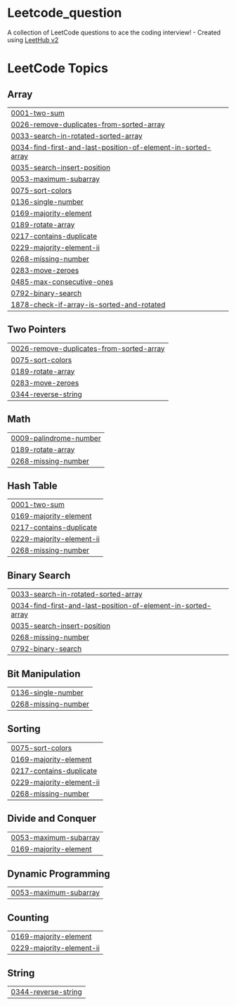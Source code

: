 # Leetcode_question
A collection of LeetCode questions to ace the coding interview! - Created using [LeetHub v2](https://github.com/arunbhardwaj/LeetHub-2.0)

<!---LeetCode Topics Start-->
# LeetCode Topics
## Array
|  |
| ------- |
| [0001-two-sum](https://github.com/AvishiktaDutta/Leetcode_question/tree/master/0001-two-sum) |
| [0026-remove-duplicates-from-sorted-array](https://github.com/AvishiktaDutta/Leetcode_question/tree/master/0026-remove-duplicates-from-sorted-array) |
| [0033-search-in-rotated-sorted-array](https://github.com/AvishiktaDutta/Leetcode_question/tree/master/0033-search-in-rotated-sorted-array) |
| [0034-find-first-and-last-position-of-element-in-sorted-array](https://github.com/AvishiktaDutta/Leetcode_question/tree/master/0034-find-first-and-last-position-of-element-in-sorted-array) |
| [0035-search-insert-position](https://github.com/AvishiktaDutta/Leetcode_question/tree/master/0035-search-insert-position) |
| [0053-maximum-subarray](https://github.com/AvishiktaDutta/Leetcode_question/tree/master/0053-maximum-subarray) |
| [0075-sort-colors](https://github.com/AvishiktaDutta/Leetcode_question/tree/master/0075-sort-colors) |
| [0136-single-number](https://github.com/AvishiktaDutta/Leetcode_question/tree/master/0136-single-number) |
| [0169-majority-element](https://github.com/AvishiktaDutta/Leetcode_question/tree/master/0169-majority-element) |
| [0189-rotate-array](https://github.com/AvishiktaDutta/Leetcode_question/tree/master/0189-rotate-array) |
| [0217-contains-duplicate](https://github.com/AvishiktaDutta/Leetcode_question/tree/master/0217-contains-duplicate) |
| [0229-majority-element-ii](https://github.com/AvishiktaDutta/Leetcode_question/tree/master/0229-majority-element-ii) |
| [0268-missing-number](https://github.com/AvishiktaDutta/Leetcode_question/tree/master/0268-missing-number) |
| [0283-move-zeroes](https://github.com/AvishiktaDutta/Leetcode_question/tree/master/0283-move-zeroes) |
| [0485-max-consecutive-ones](https://github.com/AvishiktaDutta/Leetcode_question/tree/master/0485-max-consecutive-ones) |
| [0792-binary-search](https://github.com/AvishiktaDutta/Leetcode_question/tree/master/0792-binary-search) |
| [1878-check-if-array-is-sorted-and-rotated](https://github.com/AvishiktaDutta/Leetcode_question/tree/master/1878-check-if-array-is-sorted-and-rotated) |
## Two Pointers
|  |
| ------- |
| [0026-remove-duplicates-from-sorted-array](https://github.com/AvishiktaDutta/Leetcode_question/tree/master/0026-remove-duplicates-from-sorted-array) |
| [0075-sort-colors](https://github.com/AvishiktaDutta/Leetcode_question/tree/master/0075-sort-colors) |
| [0189-rotate-array](https://github.com/AvishiktaDutta/Leetcode_question/tree/master/0189-rotate-array) |
| [0283-move-zeroes](https://github.com/AvishiktaDutta/Leetcode_question/tree/master/0283-move-zeroes) |
| [0344-reverse-string](https://github.com/AvishiktaDutta/Leetcode_question/tree/master/0344-reverse-string) |
## Math
|  |
| ------- |
| [0009-palindrome-number](https://github.com/AvishiktaDutta/Leetcode_question/tree/master/0009-palindrome-number) |
| [0189-rotate-array](https://github.com/AvishiktaDutta/Leetcode_question/tree/master/0189-rotate-array) |
| [0268-missing-number](https://github.com/AvishiktaDutta/Leetcode_question/tree/master/0268-missing-number) |
## Hash Table
|  |
| ------- |
| [0001-two-sum](https://github.com/AvishiktaDutta/Leetcode_question/tree/master/0001-two-sum) |
| [0169-majority-element](https://github.com/AvishiktaDutta/Leetcode_question/tree/master/0169-majority-element) |
| [0217-contains-duplicate](https://github.com/AvishiktaDutta/Leetcode_question/tree/master/0217-contains-duplicate) |
| [0229-majority-element-ii](https://github.com/AvishiktaDutta/Leetcode_question/tree/master/0229-majority-element-ii) |
| [0268-missing-number](https://github.com/AvishiktaDutta/Leetcode_question/tree/master/0268-missing-number) |
## Binary Search
|  |
| ------- |
| [0033-search-in-rotated-sorted-array](https://github.com/AvishiktaDutta/Leetcode_question/tree/master/0033-search-in-rotated-sorted-array) |
| [0034-find-first-and-last-position-of-element-in-sorted-array](https://github.com/AvishiktaDutta/Leetcode_question/tree/master/0034-find-first-and-last-position-of-element-in-sorted-array) |
| [0035-search-insert-position](https://github.com/AvishiktaDutta/Leetcode_question/tree/master/0035-search-insert-position) |
| [0268-missing-number](https://github.com/AvishiktaDutta/Leetcode_question/tree/master/0268-missing-number) |
| [0792-binary-search](https://github.com/AvishiktaDutta/Leetcode_question/tree/master/0792-binary-search) |
## Bit Manipulation
|  |
| ------- |
| [0136-single-number](https://github.com/AvishiktaDutta/Leetcode_question/tree/master/0136-single-number) |
| [0268-missing-number](https://github.com/AvishiktaDutta/Leetcode_question/tree/master/0268-missing-number) |
## Sorting
|  |
| ------- |
| [0075-sort-colors](https://github.com/AvishiktaDutta/Leetcode_question/tree/master/0075-sort-colors) |
| [0169-majority-element](https://github.com/AvishiktaDutta/Leetcode_question/tree/master/0169-majority-element) |
| [0217-contains-duplicate](https://github.com/AvishiktaDutta/Leetcode_question/tree/master/0217-contains-duplicate) |
| [0229-majority-element-ii](https://github.com/AvishiktaDutta/Leetcode_question/tree/master/0229-majority-element-ii) |
| [0268-missing-number](https://github.com/AvishiktaDutta/Leetcode_question/tree/master/0268-missing-number) |
## Divide and Conquer
|  |
| ------- |
| [0053-maximum-subarray](https://github.com/AvishiktaDutta/Leetcode_question/tree/master/0053-maximum-subarray) |
| [0169-majority-element](https://github.com/AvishiktaDutta/Leetcode_question/tree/master/0169-majority-element) |
## Dynamic Programming
|  |
| ------- |
| [0053-maximum-subarray](https://github.com/AvishiktaDutta/Leetcode_question/tree/master/0053-maximum-subarray) |
## Counting
|  |
| ------- |
| [0169-majority-element](https://github.com/AvishiktaDutta/Leetcode_question/tree/master/0169-majority-element) |
| [0229-majority-element-ii](https://github.com/AvishiktaDutta/Leetcode_question/tree/master/0229-majority-element-ii) |
## String
|  |
| ------- |
| [0344-reverse-string](https://github.com/AvishiktaDutta/Leetcode_question/tree/master/0344-reverse-string) |
<!---LeetCode Topics End-->